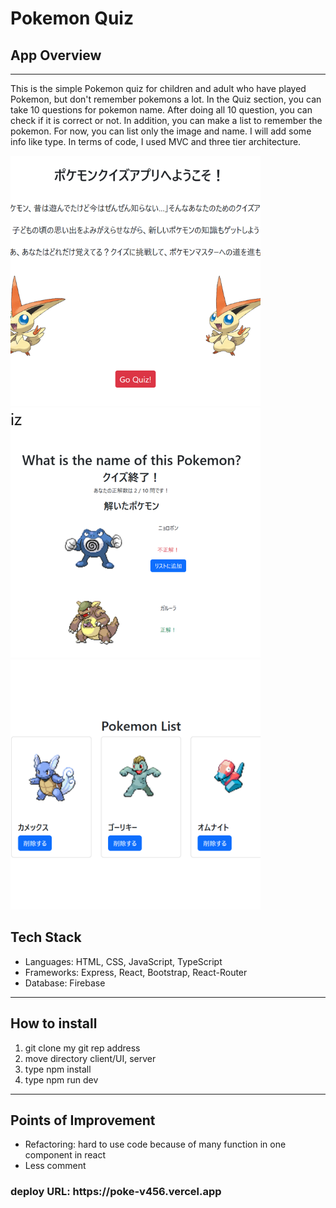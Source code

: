 <h1>Pokemon Quiz</h1>

<div>
    <h2>App Overview</h2>
    <hr/>
    <p>
    This is the simple Pokemon quiz for children and adult who have played Pokemon, but don't remember pokemons a lot.
    In the Quiz section, you can take 10 questions for pokemon name. After doing all 10 question, you can check if it is correct or not. In addition, you can make a list to remember the pokemon. For now, you can list only the image and name. I will add some info like type. In terms of code, I used MVC and three tier architecture.
    </p>
    <img src="./Home.png" alt="home" style="height:400px; width:400px; object-fit: cover;">
    <img src="./Result.png" alt="result" style="height:400px; width:400px; object-fit: cover;">
    <img src="./List.png" style="height:400px; width:400px; object-fit: cover;" alt="list">

</div>
<div>
    <h2>Tech Stack</h2>
    <ul>
        <li>Languages: HTML, CSS, JavaScript, TypeScript</li>
        <li>Frameworks: Express, React, Bootstrap, React-Router</li>
        <li>Database: Firebase</li>
    </ul>
</div>
<hr/>
<div>
    <h2>How to install</h2>
    <ol>
        <li>git clone my git rep address</li>
        <li>move directory client/UI, server</li>
        <li>type npm install</li>
        <li>type npm run dev</li>
    </ol>
</div>
<hr/>
<div>
    <h2>Points of Improvement</h2>
    <ul>
        <li>Refactoring: hard to use code because of many function in one component in react</li>
        <li>Less comment</li>
    </ul>
</div>

<h3>deploy URL: <a target="blank">https://poke-v456.vercel.app</a></h3>
